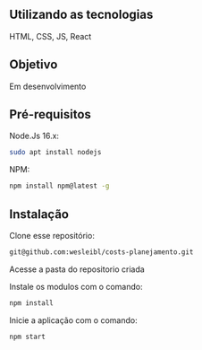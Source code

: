 ## Utilizando as tecnologias

HTML, CSS, JS, React

## Objetivo

Em desenvolvimento

## Pré-requisitos

Node.Js 16.x:

```sh
sudo apt install nodejs
```

NPM:

```sh
npm install npm@latest -g
```

## Instalação

Clone esse repositório:

```sh
git@github.com:wesleibl/costs-planejamento.git
```

Acesse a pasta do repositorio criada

Instale os modulos com o comando:

```sh
npm install
```

Inicie a aplicação com o comando:

```sh
npm start
```
